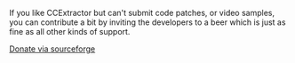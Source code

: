 If you like CCExtractor but can\'t submit code patches, or video
samples, you can contribute a bit by inviting the developers to a beer
which is just as fine as all other kinds of support.

[Donate via
sourceforge](http://sourceforge.net/donate/index.php?group_id=190832)

